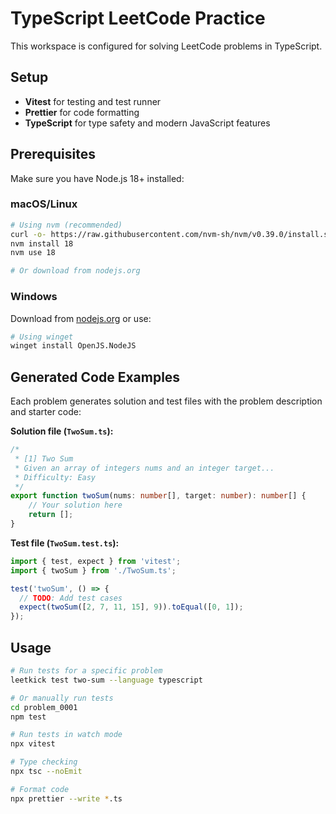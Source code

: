 # TypeScript LeetCode Practice

This workspace is configured for solving LeetCode problems in TypeScript.

## Setup
- **Vitest** for testing and test runner
- **Prettier** for code formatting  
- **TypeScript** for type safety and modern JavaScript features

## Prerequisites

Make sure you have Node.js 18+ installed:

### macOS/Linux
```bash
# Using nvm (recommended)
curl -o- https://raw.githubusercontent.com/nvm-sh/nvm/v0.39.0/install.sh | bash
nvm install 18
nvm use 18

# Or download from nodejs.org
```

### Windows
Download from [nodejs.org](https://nodejs.org/) or use:
```bash
# Using winget
winget install OpenJS.NodeJS
```

## Generated Code Examples

Each problem generates solution and test files with the problem description and starter code:

**Solution file (`TwoSum.ts`):**
```typescript
/*
 * [1] Two Sum
 * Given an array of integers nums and an integer target...
 * Difficulty: Easy
 */
export function twoSum(nums: number[], target: number): number[] {
    // Your solution here
    return [];
}
```

**Test file (`TwoSum.test.ts`):**
```typescript
import { test, expect } from 'vitest';
import { twoSum } from './TwoSum.ts';

test('twoSum', () => {
  // TODO: Add test cases
  expect(twoSum([2, 7, 11, 15], 9)).toEqual([0, 1]);
});
```

## Usage

```bash
# Run tests for a specific problem
leetkick test two-sum --language typescript

# Or manually run tests
cd problem_0001
npm test

# Run tests in watch mode
npx vitest

# Type checking
npx tsc --noEmit

# Format code
npx prettier --write *.ts
```